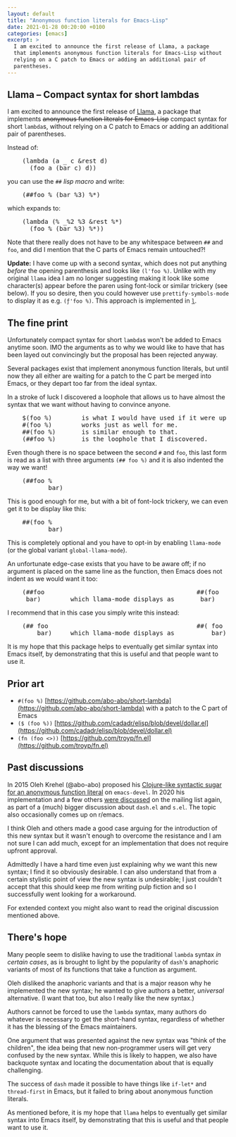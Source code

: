 ```yaml
---
layout: default
title: "Anonymous function literals for Emacs-Lisp"
date: 2021-01-28 00:20:00 +0100
categories: [emacs]
excerpt: >
  I am excited to announce the first release of Llama, a package
  that implements anonymous function literals for Emacs-Lisp without
  relying on a C patch to Emacs or adding an additional pair of
  parentheses.
---
```


## Llama – Compact syntax for short lambdas

I am excited to announce the first release of [Llama], a package that
implements ~~anonymous function literals for Emacs-Lisp~~ compact
syntax for short `lambda`s, without relying on a C patch to Emacs or
adding an additional pair of parentheses.

Instead of:

<pre>
    (lambda (a _ c &rest d)
      (foo a (bar c) d))
</pre>

you can use the `##` *lisp macro* and write:

<pre>
    (##foo % (bar %3) %*)
</pre>

which expands to:

<pre>
    (lambda (% _%2 %3 &rest %*)
      (foo % (bar %3) %*))
</pre>

Note that there really does not have to be any whitespace between `##`
and `foo`, and did I mention that the C parts of Emacs remain untouched?!

**Update:** I have come up with a second syntax, which does not put
anything *before* the opening parenthesis and looks like `(l'foo %)`.
Unlike with my original `llama` idea I am no longer suggesting making
it look like some character(s) appear before the paren using font-lock
or similar trickery (see below).  If you so desire, then you could
however use `prettify-symbols-mode` to display it as e.g. `(ƒ'foo
%)`.  This approach is implemented in [`l`][l].

## The fine print

Unfortunately compact syntax for short `lambda`s won't be added to
Emacs anytime soon.  IMO the arguments as to why we would like to have
that has been layed out convincingly but the proposal has been
rejected anyway.

Several packages exist that implement anonymous function literals,
but until now they all either are waiting for a patch to the C part
be merged into Emacs, or they depart too far from the ideal syntax.

In a stroke of luck I discovered a loophole that allows us to have
almost the syntax that we want without having to convince anyone.

<pre>
    $(foo %)        is what I would have used if it were up to me.
    #(foo %)        works just as well for me.
    ##(foo %)       is similar enough to that.
    (##foo %)       is the loophole that I discovered.
</pre>

Even though there is no space between the second `#` and `foo`, this
last form is read as a list with three arguments `(## foo %)` and it
is also indented the way we want!

<pre>
    (##foo %
           bar)
</pre>

This is good enough for me, but with a bit of font-lock trickery,
we can even get it to be display like this:

<pre>
    ##(foo %
           bar)
</pre>

This is completely optional and you have to opt-in by enabling
`llama-mode` (or the global variant `global-llama-mode`).

An unfortunate edge-case exists that you have to be aware off; if
no argument is placed on the same line as the function, then Emacs
does not indent as we would want it too:

<pre>
    (##foo                                         ##(foo
     bar)        which llama-mode displays as       bar)
</pre>

I recommend that in this case you simply write this instead:

<pre>
    (## foo                                        ##( foo
        bar)     which llama-mode displays as          bar)
</pre>

It is my hope that this package helps to eventually get similar
syntax into Emacs itself, by demonstrating that this is useful and
that people want to use it.

Prior art
---------

- `#(foo %)` [https://github.com/abo-abo/short-lambda](https://github.com/abo-abo/short-lambda)
  with a patch to the C part of Emacs
- `($ (foo %))`   [https://github.com/cadadr/elisp/blob/devel/dollar.el](https://github.com/cadadr/elisp/blob/devel/dollar.el)
- `(fn (foo <>))` [https://github.com/troyp/fn.el](https://github.com/troyp/fn.el)

Past discussions
----------------

In 2015 Oleh Krehel (@abo-abo) proposed his [Clojure-like syntactic
sugar for an anonymous function literal][2015] on `emacs-devel`.  In
2020 his implementation and a few others [were discussed][2020] on
the mailing list again, as part of a (much) bigger discussion about
`dash.el` and `s.el`.  The topic also occasionally comes up on
r/emacs.

I think Oleh and others made a good case arguing for the introduction
of this new syntax but it wasn't enough to overcome the resistance and
I am not sure I can add much, except for an implementation that does
not require upfront approval.

Admittedly I have a hard time even just explaining why we want this
new syntax; I find it so obviously desirable.  I can also understand
that from a certain stylistic point of view the new syntax is
undesirable; I just couldn't accept that this should keep me from
writing pulp fiction and so I successfully went looking for a
workaround.

For extended context you might also want to read the original
discussion mentioned above.

There's hope
------------

Many people seem to dislike having to use the traditional `lambda`
syntax *in certain cases*, as is brought to light by the popularity
of `dash`'s anaphoric variants of most of its functions that take a
function as argument.

Oleh disliked the anaphoric variants and that is a major reason why
he implemented the new syntax; he wanted to give authors a better,
*universal* alternative.  (I want that too, but also I really like
the new syntax.)

Authors cannot be forced to use the `lambda` syntax, many authors do
whatever is necessary to get the short-hand syntax, regardless of
whether it has the blessing of the Emacs maintainers.

One argument that was presented against the new syntax was "think of
the children", the idea being that new non-programmer users will get
very confused by the new syntax.  While this is likely to happen, we
also have backquote syntax and locating the documentation about that
is equally challenging.

The success of `dash` made it possible to have things like `if-let*`
and `thread-first` in Emacs, but it failed to bring about anonymous
function literals.

As mentioned before, it is my hope that `llama` helps to eventually
get similar syntax into Emacs itself, by demonstrating that this is
useful and that people want to use it.

[Llama]: https://git.sr.ht/~tarsius/llama
[l]:     https://git.sr.ht/~tarsius/l
[2015]:  https://yhetil.org/emacs-devel/CAA01p3pDFRd1KpuUSUUWb1ZO4THH_Fhez53UOhKwHoMW5bdoqQ@mail.gmail.com
[2020]:  https://yhetil.org/emacs-devel/873686bbl5.fsf@russet.org.uk
